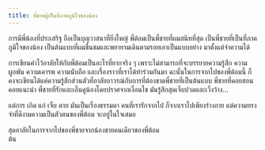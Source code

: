 ```yaml
---
title: พี่ชายผู้เป็นที่ภาคภูมิใจของน้อง
---
```



การมีพี่น้องที่ประเสริฐ ถือเป็นบุญวาสนาที่ยิ่งใหญ่ พี่ต้อมเป็นพี่ชายที่ผมสนิทที่สุด เป็นพี่ชายที่เป็นที่ภาคภูมิใจของน้อง เป็นต้นแบบที่ผมชื่นชมและพยายามเดินตามรอยเอาเป็นแบบอย่าง มาตั้งแต่จำความได้

การเขียนคำไว้อาลัยให้กับพี่ต้อมเป็นอะไรที่ยากจริง ๆ เพราะไม่สามารถที่จะบรรยายความรู้สึก ความผูกพัน ความเคารพ ความนับถือ และเรื่องราวที่เราได้ทำร่วมกันมา ฉะนั้นในการจากไปของพี่ต้อมนี้ ก็คงจะเขียนได้แค่ความรู้สึกส่วนตัวที่อาลัยอาวรณ์กับการที่ต้องขาดพี่ชายที่เป็นต้นแบบ พี่ชายที่คอยสอนคอยแนะนำ พี่ชายที่รักและเอ็นดูน้องโดยปราศจากเงื่อนไข มันรู้สึกสุดเจ็บปวดและเวิ้งว้าง…

แต่การ เกิด แก่ เจ็บ ตาย มันเป็นเรื่องธรรมดา คนที่เรารักจากไป ก็จากเราไปเพียงร่างกาย แต่ความทรงจำที่ดีงามความเป็นตัวตนของพี่ต้อม จะอยู่ในใจเสมอ

สุดอาลัยในการจากไปของพี่ชายจากน้องชายคนเดียวของพี่ต้อม  
ต้น

